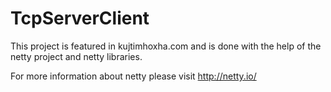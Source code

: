 # TcpServerClient
This project is featured in kujtimhoxha.com and is done with the help of the netty project and netty libraries.

For more information about netty please visit http://netty.io/
